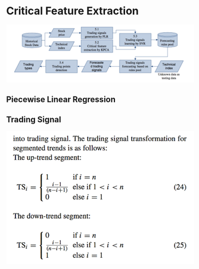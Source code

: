 # Critical Feature Extraction 

![](doc/img/model_framework.png)

## Piecewise Linear Regression

## Trading Signal

![](doc/img/trading_signal.png)

